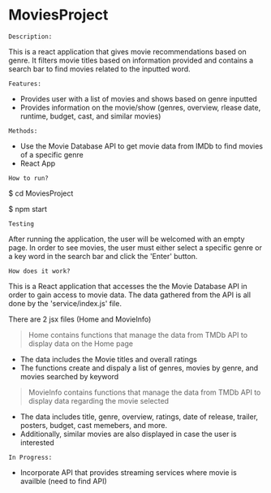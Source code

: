 # MoviesProject
```
Description:
```
This is a react application that gives movie recommendations based on genre. It filters movie titles based on information provided and contains a search bar to find movies related to the inputted word.

```
Features:
```
- Provides user with a list of movies and shows based on genre inputted
- Provides information on the movie/show (genres, overview, rlease date, runtime, budget, cast, and similar movies)

```
Methods:
```
- Use the Movie Database API to get movie data from IMDb to find movies of a specific genre
- React App

```
How to run?
```
$ cd MoviesProject

$ npm start

```
Testing
```
After running the application, the user will be welcomed with an empty page. In order to see movies, 
the user must either select a specific genre or a key word in the search bar and click the 'Enter' button.

```
How does it work?
```
This is a React application that accesses the the Movie Database API in order to gain access to movie data.
The data gathered from the API is all done by the 'service/index.js' file. 

There are 2 jsx files (Home and MovieInfo)
> Home contains functions that manage the data from TMDb API to display data on the Home page
  - The data includes the Movie titles and overall ratings
  - The functions create and dispaly a list of genres, movies by genre, and movies searched by keyword

> MovieInfo contains functions that manage the data from TMDb API to display data regarding the movie selected
 - The data includes title, genre, overview, ratings, date of release, trailer, posters, budget, cast memebers, and more.
 - Additionally, similar movies are also displayed in case the user is interested

```
In Progress:
```
- Incorporate API that provides streaming services where movie is availble (need to find API)
